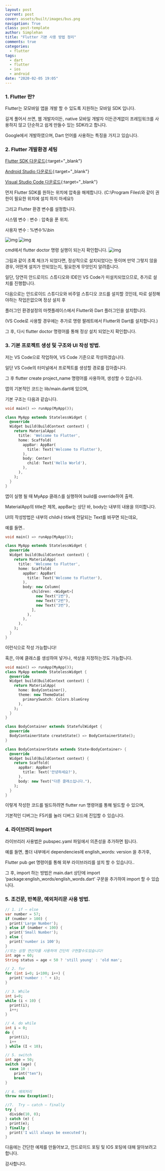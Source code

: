 ```yaml
---
layout: post
current: post
cover: assets/built/images/bus.png
navigation: True
class: post-template
author: Simplehan
title: "Flutter 기본 사용 방법 정리"
comments: true
categories:
  - flutter
tags:
  - dart
  - flutter
  - ios
  - android
date: "2020-02-05 19:05"
---
```


### 1. Flutter 란?

  Flutter는 모모바일 앱을 개발 할 수 있도록 지원하는 모바일 SDK 입니다.
  
  길게 풀어서 쓰면, 웹 개발자이든, native 모바일 개발자 이든관계없이 프레임워크를 사용하지 않고 단순하고 쉽게 만들수 있는 SDK라고 합니다.

  Google에서 개발하였으며, Dart 언어를 사용하는 특징을 가지고 있습니다.

### 2. Flutter 개발환경 세팅

  [Flutter SDK 다운로드](https://storage.googleapis.com/flutter_infra/releases/stable/windows/flutter_windows_v1.12.13+hotfix.7-stable.zip){:target="_blank"} 

  [Android Studio 다운로드](https://developer.android.com/studio){:target="_blank"} 

  [Visual Studio Code 다운로드](https://code.visualstudio.com/){:target="_blank"} 
  
  먼저 Flutter SDK를 원하는 위치에 압축을 해제합니다. (C:\Program Files\와 같이 권한이 필요한 위치에 설치 하지 마세요!)

  그리고 Flutter 환경 변수를 설정합니다.
  
  시스템 변수 : 변수 : 압축을 푼 위치.

  사용자 변수 : %변수%\bin

  ![img](\assets\built\images\flutter\1.png)
  ![img](\assets\built\images\flutter\2.png)

  cmd에서 flutter doctor 명령 실행이 되는지 확인합니다.
  ![img](\assets\built\images\flutter\3.png)

  그림과 같이 초록 체크가 되었다면, 정상적으로 설치되었다는 뜻이며
  만약 그렇지 않을경우, 어떤게 설치가 안되었는지, 필요한게 무엇인지 알려줍니다.

  일단, 당연히 안드로이드 스튜디오와 IDE인 VS Code가 미설치되었으므로, 추가로 설치를 진행합니다.

  다음으로는 안드로이드 스튜디오와 비주얼 스튜디오 코드를 설치할 것인데, 따로 설정해야하는 작업은없으며 정상 설치 후

  플러그인 환경설정의 마켓플레이스에서 Flutter와 Dart 플러그인을 설치합니다.
  
  (VS Code로 사용할 경우에는 추가로 명령 팔레트에서 Flutter와 Dart를 설치합니다.)

  그 후, 다시 flutter doctor 명령어를 통해 정상 설치 되었는지 확인합니다.

### 3. 기본 프로젝트 생성 및 구조와 UI 작성 방법.

  저는 VS Code으로 작업하여, VS Code 기준으로 작성하겠습니다.

  일단 VS Code의 터미널에서 프로젝트를 생성할 경로를 잡아줍니다.

  그 후 flutter create project_name 명령어를 사용하여, 생성할 수 있습니다.

  앱의 기본적인 코드는 lib/main.dart에 있으며,

  기본 구조는 다음과 같습니다.

  ```dart
  void main() => runApp(MyApp());

  class MyApp extends StatelessWidget {
    @override
    Widget build(BuildContext context) {
      return MaterialApp(
        title: 'Welcome to Flutter',
        home: Scaffold(
          appBar: AppBar(
            title: Text('Welcome to Flutter'),
          ),
          body: Center(
            child: Text('Hello World'),
          ),
        ),
      );
    }
  }
  ```
  앱이 실행 될 때 MyApp 클래스를 실행하여 build를 override하여 출력.

  MaterialApp의 title은 제목, appBar는 상단 바, body는 내부의 내용을 의미합니다.

  UI의 작성방법은 내부의 child나 title에 전달되는 Text를 바꾸면 되는데요,

  예를 들면..

  ```dart
  void main() => runApp(MyApp());

  class MyApp extends StatelessWidget {
    @override
    Widget build(BuildContext context) {
      return MaterialApp(
        title: 'Welcome to Flutter',
        home: Scaffold(
          appBar: AppBar(
            title: Text('Welcome to Flutter'),
          ),
          body: new Column(
              children: <Widget>[
                new Text("1번"),
                new Text("2번"),
                new Text("3번"),
              ],
            ),
          ),
        ),
      );
    }
  }
  ```

  이런식으로 작성 가능합니다! 
  
  혹은, 아예 클래스를 생성하여 넣거나, 색상을 지정하는것도 가능합니다.

  ```dart
  void main() => runApp(MyApp());
  class MyApp extends StatelessWidget {
    @override
    Widget build(BuildContext context) {
      return MaterialApp(
        home: BodyContainer(),
        theme: new ThemeData(
          primarySwatch: Colors.blueGrey
        ),
      );
    }
  }

  class BodyContainer extends StatefulWidget {
    @override
    BodyContainerState createState() => BodyContainerState();
  }

  class BodyContainerState extends State<BodyContainer> {
    @override
    Widget build(BuildContext context) {
      return Scaffold(
        appBar: AppBar(
          title: Text('안녕하세요?'),
        ),
        body: new Text("다른 클래스입니다."),
      );
    }
  }
  ```

  이렇게 작성한 코드를 빌드하려면 flutter run 명령어를 통해 빌드할 수 있으며,

  기본적인 디버그는 F5키를 눌러 디버그 모드에 진입할 수 있습니다.

### 4. 라이브러리 Import

  라이브리러 사용법은 pubspec.yaml 파일에서 의존성을 추가하면 됩니다.
  
  예를 들면, 폴더 내부에서 dependencies에 english_words: version 을 추가후,
  
  Flutter pub get 명령어를 통해 외부 라이브러리를 설치 할 수 있습니다..

  그 후, import 하는 방법은 main.dart 상단에 import ‘package:english_words/english_words.dart’ 구문을 추가하여 import 할 수 있습니다.

### 5. 조건문, 반복문, 예외처리문 사용 방법.

  ```dart
  // 1.	if – else 
  var number = 57;
  if (number > 100) {
    print('Large Number');
  } else if (number < 100) {
    print('Small Number');
  } else {
    print('number is 100');
  }
  //또는 삼항 연산자를 사용하여 간단히 구현할수도있습니다!
  int age = 60;
  String status = age < 50 ? 'still young' : 'old man';

  // 2.	for 
  for (int i=0; i<100; i++) {
    print('number : ' + i);
  }

  // 3.	While
  int i=0;
  while (i < 10) {
    print(i);
    i++;
  }

  // 4.	do while
  int i = 0;
  do {
    print(i);
    i++
  } while (I < 10);

  // 5.	switch
  int age = 50;
  switch (age) {
    case 10 :
      print("ten");
      break
  }

  // 6.	에외처리
  throw new Exception();

  //7.	Try – catch – finally  
  try {
    divide(10, 0);
  } catch (e) {
    print(e);
  } finally {
    print('I will always be executed');
  }
  ```

  다음에는 간단한 예제를 만들어보고, 안드로이드 포팅 및 IOS 포팅에 대해 알아보려고 합니다.

  감사합니다.